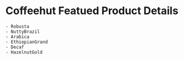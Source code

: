 # Coffeehut Featued Product Details
    - Robusta
    - NuttyBrazil
    - Arabica
    - EthiopianGrand
    - Decaf
    - HazelnutGold